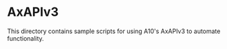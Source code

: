 # AxAPIv3

This directory contains sample scripts for using A10's AxAPIv3 to automate functionality.

